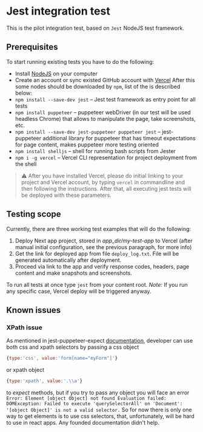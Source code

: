 # Jest integration test
This is the pilot integration test, based on `Jest` NodeJS test framework.
## Prerequisites
To start running existing tests you have to do the following:
   * Install [NodeJS](https://nodejs.org/en/download/) on your computer
   * Create an account or sync existed GitHub account with [Vercel](https://vercel.com)
After this some nodes should be downloaded by `npm`, list of the is described below:
   * `npm install --save-dev jest` – Jest test framework as entry point for all tests
   * `npm install puppeteer` – puppeteer webDriver (in our test will be used headless Chrome) that allows to manipulate the page, take screenshots, etc.
   * `npm install --save-dev jest-puppeteer puppeteer jest` – jest-puppeteer additional library for puppeteer that has timeout expectations for page content, makes puppeteer more testing oriented 
   * `npm install shelljs` – shell for running bash scripts from Jester
   * `npm i -g vercel` – Vercel CLI representation for project deployment from the shell
> :warning: After you have installed Vercel, please do initial linking to your project 
and Vercel account, by typing `vercel` in commandline and then following the instructions. 
After that, all executing jest tests will be deployed with these parameters.

## Testing scope
Currently, there are three working test examples that will do the following:
   1. Deploy Next app project, stored in *app_dir/my-test-app* to Vercel (after manual initial configuration, see the previous paragraph, for more info)
   2. Get the link for deployed app from file `deploy_log.txt`. File will be generated automatically after deployment.
   3. Proceed via link to the app and verify response codes, headers, page content and make snapshots and screenshots.
   
   To run all tests at once type `jest` from your content root. *Note:* If you run any specific case, Vercel deploy will be triggered anyway.
## Known issues
### XPath issue 
As mentioned in jest-puppeteer-expect [documentation](https://github.com/smooth-code/jest-puppeteer/blob/master/packages/expect-puppeteer/README.md#type-string-value-string), 
developer can use both css and xpath selectors by passing 
  a css object
```js
{type:'css', value:'form[name="myForm"]'}
```
  or xpath object
```js
{type:'xpath', value:'.\\a'}
```
  to *expect* methods, but if you try to pass any object you will face an error
  `
   Error: Element [object Object] not found
   Evaluation failed: DOMException: Failed to execute 'querySelectorAll' on 'Document': '[object Object]' is not a valid selector.
   `
   So for now there is only one way to get elements is to use css selectors, that, unfortunately, will be hard to use in react apps.
   Any founded documentation didn't help.